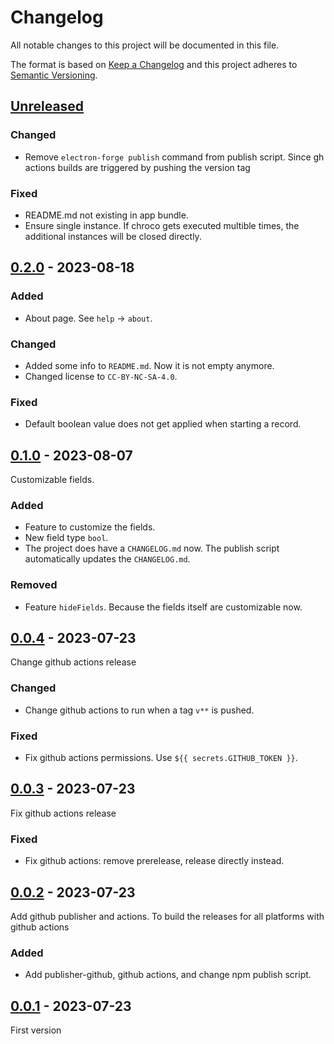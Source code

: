 # Changelog
All notable changes to this project will be documented in this file.

The format is based on [Keep a Changelog](http://keepachangelog.com/)
and this project adheres to [Semantic Versioning](http://semver.org/).

## [Unreleased]
### Changed
- Remove `electron-forge publish` command from publish script. Since gh actions builds are triggered by pushing the version tag

### Fixed
- README.md not existing in app bundle.
- Ensure single instance. If chroco gets executed multible times, the additional instances will be closed directly.

## [0.2.0] - 2023-08-18
### Added
- About page. See `help` -> `about`.

### Changed
- Added some info to `README.md`. Now it is not empty anymore.
- Changed license to `CC-BY-NC-SA-4.0`.

### Fixed
- Default boolean value does not get applied when starting a record.

## [0.1.0] - 2023-08-07
Customizable fields.

### Added
- Feature to customize the fields.
- New field type `bool`.
- The project does have a `CHANGELOG.md` now. The publish script automatically updates the `CHANGELOG.md`.

### Removed
- Feature `hideFields`. Because the fields itself are customizable now.

## [0.0.4] - 2023-07-23
Change github actions release

### Changed
- Change github actions to run when a tag `v**` is pushed.

### Fixed
- Fix github actions permissions. Use `${{ secrets.GITHUB_TOKEN }}`.

## [0.0.3] - 2023-07-23
Fix github actions release

### Fixed
- Fix github actions: remove prerelease, release directly instead.

## [0.0.2] - 2023-07-23
Add github publisher and actions. To build the releases for all platforms with github actions

### Added
- Add publisher-github, github actions, and change npm publish script.

## [0.0.1] - 2023-07-23
First version

[Unreleased]: https://github.com/jhotadhari/chroco/compare/v0.2.0...HEAD
[0.2.0]: https://github.com/jhotadhari/chroco/compare/v0.1.0...v0.2.0
[0.1.0]: https://github.com/jhotadhari/chroco/compare/v0.0.4...v0.1.0
[0.0.4]: https://github.com/jhotadhari/chroco/compare/v0.0.3...v0.0.4
[0.0.3]: https://github.com/jhotadhari/chroco/compare/v0.0.2...v0.0.3
[0.0.2]: https://github.com/jhotadhari/chroco/compare/v0.0.1...v0.0.2
[0.0.1]: https://github.com/jhotadhari/chroco/releases/tag/v0.0.1
